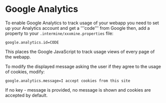 # Google Analytics

To enable Google Analytics to track usage of your webapp you need to set up your Analytics account and get a '''code''' from Google then, add a property to your `.intermine/xxxmine.properties` file:

```markup
google.analytics.id=CODE
```

This places the Google JavaScript to track usage views of every page of the webapp.

To modify the displayed message asking the user if they agree to the usage of cookies, modify:

```markup
google.analytics.message=I accept cookies from this site
```

If no key - message is provided, no message is shown and cookies are accepted by default.
